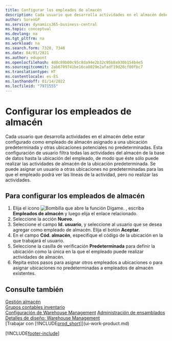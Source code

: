 ```yaml
---
title: Configurar los empleados de almacén
description: Cada usuario que desarrolla actividades en el almacén debe estar configurado como empleado de almacén asignado a una ubicación predeterminada y otras ubicaciones potenciales no predeterminadas.
author: SorenGP
ms.service: dynamics365-business-central
ms.topic: conceptual
ms.devlang: na
ms.tgt_pltfrm: na
ms.workload: na
ms.search.form: 7328, 7348
ms.date: 04/01/2021
ms.author: edupont
ms.openlocfilehash: 4d0c89b00c95c8da94e2b32c95b8a930b154b4e5
ms.sourcegitcommit: 2ab6709741be16ca8029e2afadf19d28cf00fbc7
ms.translationtype: HT
ms.contentlocale: es-ES
ms.lasthandoff: 01/14/2022
ms.locfileid: "7971555"
---
```

# <a name="set-up-warehouse-employees"></a>Configurar los empleados de almacén

Cada usuario que desarrolla actividades en el almacén debe estar configurado como empleado de almacén asignado a una ubicación predeterminada y otras ubicaciones potenciales no predeterminadas. Esta configuración de usuario filtra todas las actividades del almacén de la base de datos hasta la ubicación del empleado, de modo que éste sólo puede realizar las actividades de almacén de la ubicación predeterminada. Se puede asignar un usuario a otras ubicaciones no predeterminadas para las que el empleado podrá ver las líneas de la actividad, pero no realizar las actividades.

## <a name="to-set-up-warehouse-employees"></a>Para configurar los empleados de almacén  

1.  Elija el icono ![Bombilla que abre la función Dígame.](media/ui-search/search_small.png "Dígame qué desea hacer") , escriba **Empleados de almacén** y luego elija el enlace relacionado.  
2. Seleccione la acción **Nuevo**.  
3. Seleccione el campo **Id. usuario**, y seleccione al usuario que se desea agregar como empleado de almacén. Elija el botón **Aceptar**.  
4. En el campo **Cód. almacén**, especifique el código de la ubicación en la que trabajará el usuario.  
5. Seleccione la casilla de verificación **Predeterminada** para definir la ubicación como la única en la que el empleado puede realizar actividades de almacén.  
6. Repita estos pasos para asignar otros empleados a ubicaciones o para asignar ubicaciones no predeterminadas a empleados de almacén existentes.  

## <a name="see-also"></a>Consulte también

[Gestión almacén](warehouse-manage-warehouse.md)  
[Grupos contables inventario](inventory-manage-inventory.md)  
[Configuración de Warehouse Management](warehouse-setup-warehouse.md) 
[Administración de ensamblados](assembly-assemble-items.md)
[Detalles de diseño: Warehouse Management](design-details-warehouse-management.md)  
[Trabajar con [!INCLUDE[prod_short](includes/prod_short.md)]](ui-work-product.md)  


[!INCLUDE[footer-include](includes/footer-banner.md)]